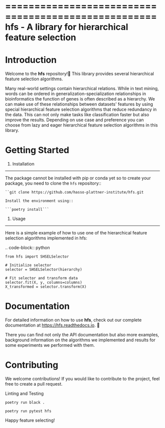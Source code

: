 ====================================================
hfs - A library for hierarchical feature selection
====================================================

Introduction
=============

Welcome to the **hfs** repository!👋
This library provides several hierarchical feature selection algorithms.

Many real-world settings contain hierarchical relations. While in text mining, words can be ordered in generalization-specialization relationships in bioinformatics the function of genes is often described as a hierarchy. We can make use of these relationships between datasets' features by using special hierarchical feature selection algorithms that reduce redundancy in the data. This can not only make tasks like classification faster but also improve the results. Depending on use case and preference you can choose from lazy and eager hierarchical feature selection algorithms in this library.

Getting Started
===================================================

1. Installation
-------------------------------------

The package cannot be installed with pip or conda yet so to create your package, you need to clone the ``hfs`` repository::

    ``git clone https://github.com/hasso-plattner-institute/hfs.git

    Install the environment using::

    ```poetry install```

1. Usage
-------------------------------------------
Here is a simple example of how to use one of the hierarchical feature selection algorithms implemented in hfs:

.. code-block:: python

    from hfs import SHSELSelector

    # Initialize selector
    selector = SHSELSelector(hierarchy)

    # Fit selector and transform data
    selector.fit(X, y, columns=columns)
    X_transformed = selector.transform(X)

Documentation
=============

For detailed information on how to use **hfs**, check out our complete documentation at https://hfs.readthedocs.io. 📖

There you can find not only the API documentation but also more examples, background information on the algorithms we implemented and results for some experiments we performed with them.

Contributing
============

We welcome contributions! If you would like to contribute to the project,
feel free to create a pull request.

Linting and Testing
```
poetry run black .
```

```
poetry run pytest hfs
```
Happy feature selecting!
